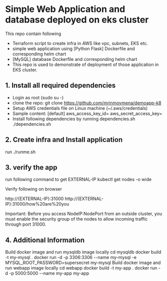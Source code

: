# Simple Web Application and database deployed on eks cluster

This repo contain following 
  - Terraform script to create infra in AWS like vpc, subnets, EKS etc.
  - simple web application using [Python Flask] Dockerfile and corresponding helm chart 
  - [MySQL] database Dockerfile and corresponding helm chart
  - This repo is used to demonstrate of deployment of those application in EKS cluster.


## 1. Install all required dependencies
- Login as root (sudo su -)
- clone the repo: git clone https://github.com/mrinmoymena/demoapp-k8
- Setup AWS credentials file on Linux machine (~/.aws/credentials)
- Sample content:
     [default]
     aws_access_key_id=
     aws_secret_access_key=
- Install following dependencies by running dependencies.sh
    ./dependencies.sh

## 2. Create infra and Install application

  run ./runme.sh

    
## 3. verify the app

run following command to get EXTERNAL-IP
  kubectl get nodes -o wide

Verify following on browser

  http://{EXTERNAL-IP}:31000
  http://{EXTERNAL-IP}:31000/how%20are%20you

Important: Before you access NodeIP:NodePort from an outside cluster, you must enable the security group of the nodes to allow incoming traffic through port 31000.

## 4. Additional Information
Build docker image and run mysqldb image locally
    cd mysqldb
    docker build -t my-mysql .
    docker run -d -p 3306:3306 --name my-mysql -e MYSQL_ROOT_PASSWORD=supersecret my-mysql
Build docker image and run webapp image locally
    cd webapp
    docker build -t my-app .
    docker run -d -p 5000:5000 --name my-app my-app
